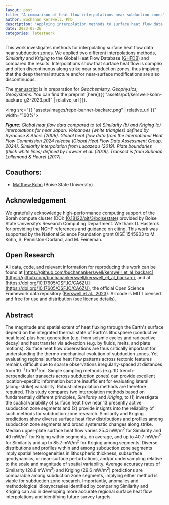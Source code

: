 ```yaml
---
layout: post
title: "A comparison of heat flow interpolations near subduction zones"
author: Buchanan Kerswell, PhD
description: "Applying interpolation methods to surface heat flow data near subduction zones"
date: 2023-05-26
categories: latestWork
---
```


This work investigates methods for interpolating surface heat flow data near subduction zones. We applied two different interpolations methods, *Similarity* and *Kriging* to the Global Heat Flow Database ([GHFDB](http://ihfc-iugg.org/products/global-heat-flow-database)) and compared the results. Interpolations show that surface heat flow is complex and often discontinuous along strike near subduction zones, thus implying that the deep thermal structure and/or near-surface modifications are also discontinuous.

The [manuscript](https://buchanankerswell.com/assets/dissertation/dissertation-ebook.html#chpt3) is in preparation for *Geochemistry, Geophysics, Geosystems*. You can find the preprint [here]({{ "assets/pdf/kerswell-kohn-backarc-g3-2023.pdf" | relative_url }}).

<img src="{{ "assets/images/repo-banner-backarc.png" | relative_url }}" width="100%">

***Figure:*** *Global heat flow data compared to (a) Similarity (b) and Kriging (c) interpolations for near Japan. Volcanoes (white triangles) defined by Syracuse & Abers (2006). Global heat flow data from the International Heat Flow Commission 2024 release (Global Heat Flow Data Assessment Group, 2024). Similarity interpolation from Lucazeau (2019). Plate boundaries (thick white lines) defined by Lawver et al. (2018). Transect is from Submap Lallemand & Heuret (2017).*

## Coauthors:
 - [Matthew Kohn](https://scholar.google.com/citations?user=xSyB1KQAAAAJ&hl=en) (Boise State University)

## Acknowledgement
We gratefully acknowledge high-performance computing support of the Borah compute cluster (DOI: [10.18122/oit/3/boisestate](10.18122/oit/3/boisestate)) provided by Boise State University’s Research Computing Department. We thank D. Hasterok for providing the NGHF references and guidance on citing. This work was supported by the National Science Foundation grant OISE 1545903 to M. Kohn, S. Penniston-Dorland, and M. Feineman.

## Open Research
All data, code, and relevant information for reproducing this work can be found at [https://github.com/buchanankerswell/kerswell_et_al_backarc](https://github.com/buchanankerswell/kerswell_et_al_backarc), and at [https://doi.org/10.17605/OSF.IO/CA6ZU](https://doi.org/10.17605/OSF.IO/CA6ZU), the official Open Science Framework data repository ([Kerswell et al., 2023](https://doi.org/10.17605/OSF.IO/CA6ZU)). All code is MIT Licensed and free for use and distribution (see license details).

## Abstract
The magnitude and spatial extent of heat fluxing through the Earth's surface depend on the integrated thermal state of Earth's lithosphere (conductive heat loss) plus heat generation (e.g. from seismic cycles and radioactive decay) and heat transfer via advection (e.g. by fluids, melts, and plate motions). Surface heat flow observations are thus critically important for understanding the thermo-mechanical evolution of subduction zones. Yet evaluating regional surface heat flow patterns across tectonic features remains difficult due to sparse observations irregularly-spaced at distances from 10$^{-1}$ to 10$^3$ km. Simple sampling methods (e.g. 1D trench-perpendicular transects across subduction zones) can provide excellent location-specific information but are insufficient for evaluating lateral (along-strike) variability. Robust interpolation methods are therefore required. This study compares two interpolation methods based on fundamentally different principles, *Similarity* and *Kriging*, to (1) investigate the spatial variability of surface heat flow near 13 presently active subduction zone segments and (2) provide insights into the reliability of such methods for subduction zone research. Similarity and Kriging predictions show diverse surface heat flow distributions and profiles among subduction zone segments and broad systematic changes along strike. Median upper-plate surface heat flow varies 25.4 mW/m$^2$ for Similarity and 40 mW/m$^2$ for Kriging within segments, on average, and up to 40.7 mW/m$^2$ for Similarity and up to 85.7 mW/m$^2$ for Kriging among segments. Diverse distributions and profiles within and among subduction zone segments imply spatial heterogeneities in lithospheric thickness, subsurface geodynamics, or near-surface perturbations, and/or undersampling relative to the scale and magnitude of spatial variability. Average accuracy rates of Similarity (28.8 mW/m$^2$) and Kriging (29.6 mW/m$^2$) predictions are comparable among subduction zone segments, implying either method is viable for subduction zone research. Importantly, anomalies and methodological idiosyncrasies identified by comparing Similarity and Kriging can aid in developing more accurate regional surface heat flow interpolations and identifying future survey targets.
